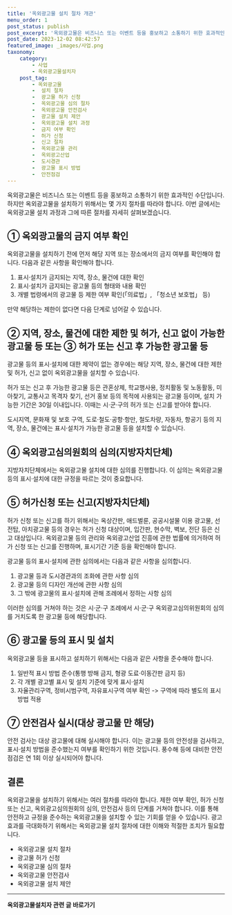 ```yaml
---
title: '옥외광고물 설치 절차 개관'
menu_order: 1
post_status: publish
post_excerpt: '옥외광고물은 비즈니스 또는 이벤트 등을 홍보하고 소통하기 위한 효과적인 수단입니다. 하지만 옥외광고물을 설치하기 위해서는 몇 가지 절차를 따라야 합니다. 이번 글에서는 옥외광고물 설치 과정과 그에 따른 절차를 자세히 살펴보겠습니다.'
post_date: 2023-12-02 08:42:57
featured_image: _images/사업.png
taxonomy:
    category:
        - 사업
        - 옥외광고물설치자
    post_tag:
        - 옥외광고물
        -  설치 절차
        -  광고물 허가 신청
        -  옥외광고물 심의 절차
        -  옥외광고물 안전검사
        -  광고물 설치 제안
        -  옥외광고물 설치 과정
        -  금지 여부 확인
        -  허가 신청
        -  신고 절차
        -  옥외광고물 관리
        -  옥외광고산업
        -  도시경관
        -  광고물 표시 방법
        -  안전점검
---
```



옥외광고물은 비즈니스 또는 이벤트 등을 홍보하고 소통하기 위한 효과적인 수단입니다. 하지만 옥외광고물을 설치하기 위해서는 몇 가지 절차를 따라야 합니다. 이번 글에서는 옥외광고물 설치 과정과 그에 따른 절차를 자세히 살펴보겠습니다.

## ① 옥외광고물의 금지 여부 확인

옥외광고물을 설치하기 전에 먼저 해당 지역 또는 장소에서의 금지 여부를 확인해야 합니다. 다음과 같은 사항을 확인해야 합니다.
1. 표시·설치가 금지되는 지역, 장소, 물건에 대한 확인
2. 표시·설치가 금지되는 광고물 등의 형태와 내용 확인
3. 개별 법령에서의 광고물 등 제한 여부 확인(「의료법」, 「청소년 보호법」 등)

만약 해당하는 제한이 없다면 다음 단계로 넘어갈 수 있습니다.

## ② 지역, 장소, 물건에 대한 제한 및 허가, 신고 없이 가능한 광고물 등 또는 ③ 허가 또는 신고 후 가능한 광고물 등

광고물 등의 표시·설치에 대한 제약이 없는 경우에는 해당 지역, 장소, 물건에 대한 제한 및 허가, 신고 없이 옥외광고물을 설치할 수 있습니다. 

허가 또는 신고 후 가능한 광고물 등은 관혼상제, 학교행사용, 정치활동 및 노동활동, 미아찾기, 교통사고 목격자 찾기, 선거 홍보 등의 목적에 사용되는 광고물 등이며, 설치 가능한 기간은 30일 이내입니다. 이때는 시·군·구의 허가 또는 신고를 받아야 합니다.

도시지역, 문화재 및 보호 구역, 도로·철도·공항·항만, 철도차량, 자동차, 항공기 등의 지역, 장소, 물건에는 표시·설치가 가능한 광고물 등을 설치할 수 있습니다.

## ④ 옥외광고심의원회의 심의(지방자치단체)

지방자치단체에서는 옥외광고물 설치에 대한 심의를 진행합니다. 이 심의는 옥외광고물 등의 표시·설치에 대한 규정을 따르는 것이 중요합니다.

## ⑤ 허가신청 또는 신고(지방자치단체)

허가 신청 또는 신고를 하기 위해서는 옥상간판, 애드벌룬, 공공시설물 이용 광고물, 선전탑, 아치광고물 등의 경우는 허가 신청 대상이며, 입간판, 현수막, 벽보, 전단 등은 신고 대상입니다. 옥외광고물 등의 관리와 옥외광고산업 진흥에 관한 법률에 의거하여 허가 신청 또는 신고를 진행하며, 표시기간 기준 등을 확인해야 합니다.

광고물 등의 표시·설치에 관한 심의에서는 다음과 같은 사항을 심의합니다.
1. 광고물 등과 도시경관과의 조화에 관한 사항 심의
2. 광고물 등의 디자인 개선에 관한 사항 심의
3. 그 밖에 광고물의 표시·설치에 관해 조례에서 정하는 사항 심의

이러한 심의를 거쳐야 하는 것은 시·군·구 조례에서 시·군·구 옥외광고심의위원회의 심의를 거치도록 한 광고물 등에 해당합니다.

## ⑥ 광고물 등의 표시 및 설치

옥외광고물 등을 표시하고 설치하기 위해서는 다음과 같은 사항을 준수해야 합니다.
1. 일반적 표시 방법 준수(통행 방해 금지, 형광 도료·이동간판 금지 등)
2. 각 개별 광고별 표시 및 설치 기준에 맞게 표시·설치
3. 자율관리구역, 정비시범구역, 자유표시구역 여부 확인 -> 구역에 따라 별도의 표시 방법 적용

## ⑦ 안전검사 실시(대상 광고물 만 해당)

안전 검사는 대상 광고물에 대해 실시해야 합니다. 이는 광고물 등의 안전성을 검사하고, 표시·설치 방법을 준수했는지 여부를 확인하기 위한 것입니다. 풍수해 등에 대비한 안전점검은 연 1회 이상 실시되어야 합니다.

## 결론

옥외광고물을 설치하기 위해서는 여러 절차를 따라야 합니다. 제한 여부 확인, 허가 신청 또는 신고, 옥외광고심의원회의 심의, 안전검사 등의 단계를 거쳐야 합니다. 이를 통해 안전하고 규정을 준수하는 옥외광고물을 설치할 수 있는 기회를 얻을 수 있습니다. 광고 효과를 극대화하기 위해서는 옥외광고물 설치 절차에 대한 이해와 적절한 조치가 필요합니다.

- 옥외광고물 설치 절차
- 광고물 허가 신청
- 옥외광고물 심의 절차
- 옥외광고물 안전검사
- 옥외광고물 설치 제안

<!-- wp:separator -->
<hr class="wp-block-separator has-alpha-channel-opacity"/>
<!-- /wp:separator -->

<!-- wp:group {"backgroundColor":"base","layout":{"type":"constrained"}} -->
<div class="wp-block-group has-base-background-color has-background"><!-- wp:paragraph {"align":"center","fontSize":"medium"} -->
<p class="has-text-align-center has-large-font-size"><strong>옥외광고물설치자 관련 글 바로가기</strong></p>
<!-- /wp:paragraph -->


<!-- wp:latest-posts
{"categories":[{"id":27298,"count":19,"description":"","link":"https://uknowlaw.com/category/%ec%98%a5%ec%99%b8%ea%b4%91%ea%b3%a0%eb%ac%bc%ec%84%a4%ec%b9%98%ec%9e%90/","name":"옥외광고물설치자","slug":"옥외광고물설치자","taxonomy":"category","parent":0,"meta":[],"_links":{"self":[{"href":"https://uknowlaw.com/wp-json/wp/v2/categories/27298"}],"collection":[{"href":"https://uknowlaw.com/wp-json/wp/v2/categories"}],"about":[{"href":"https://uknowlaw.com/wp-json/wp/v2/taxonomies/category"}],"wp:post_type":[{"href":"https://uknowlaw.com/wp-json/wp/v2/posts?categories=27298"}],"curies":[{"name":"wp","href":"https://api.w.org/{rel}","templated":true}]}}],"postsToShow":100,"excerptLength":28,"postLayout":"grid","columns":2,"featuredImageAlign":"left","featuredImageSizeSlug":"large","fontSize":"small"} /--></div>
<!-- /wp:group -->